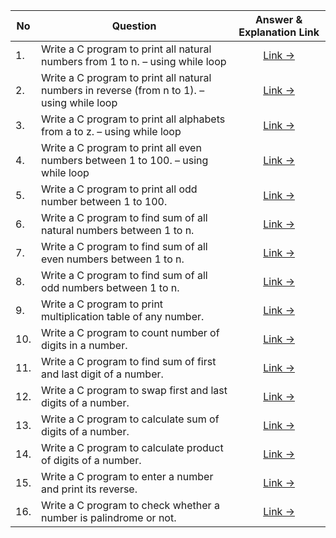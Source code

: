 | No  | Question                                                                                    |                  Answer & Explanation Link                  |
|-----|---------------------------------------------------------------------------------------------|:-----------------------------------------------------------:|
| 1.  | Write a C program to print all natural numbers from 1 to n. – using while loop              | [Link -> ](/src/Question_Sets/Set_3/Answers/Question_1.md)  |
| 2.  | Write a C program to print all natural numbers in reverse (from n to 1). – using while loop | [Link -> ](/src/Question_Sets/Set_3/Answers/Question_2.md)  |
| 3.  | Write a C program to print all alphabets from a to z. – using while loop                    | [Link -> ](/src/Question_Sets/Set_3/Answers/Question_3.md)  |
| 4.  | Write a C program to print all even numbers between 1 to 100. – using while loop            | [Link -> ](/src/Question_Sets/Set_3/Answers/Question_4.md)  |
| 5.  | Write a C program to print all odd number between 1 to 100.                                 | [Link -> ](/src/Question_Sets/Set_3/Answers/Question_5.md)  |
| 6.  | Write a C program to find sum of all natural numbers between 1 to n.                        | [Link -> ](/src/Question_Sets/Set_3/Answers/Question_6.md)  |
| 7.  | Write a C program to find sum of all even numbers between 1 to n.                           | [Link -> ](/src/Question_Sets/Set_3/Answers/Question_7.md)  |
| 8.  | Write a C program to find sum of all odd numbers between 1 to n.                            | [Link -> ](/src/Question_Sets/Set_3/Answers/Question_8.md)  |
| 9.  | Write a C program to print multiplication table of any number.                              | [Link -> ](/src/Question_Sets/Set_3/Answers/Question_9.md)  |
| 10. | Write a C program to count number of digits in a number.                                    | [Link -> ](/src/Question_Sets/Set_3/Answers/Question_10.md) |
| 11. | Write a C program to find sum of first and last digit of a number.                          | [Link -> ](/src/Question_Sets/Set_3/Answers/Question_11.md) |                                                                                                                                                  
| 12. | Write a C program to swap first and last digits of a number.                                | [Link -> ](/src/Question_Sets/Set_3/Answers/Question_12.md) |                                                                                                                                                                                                                                                 
| 13. | Write a C program to calculate sum of digits of a number.                                   | [Link -> ](/src/Question_Sets/Set_3/Answers/Question_13.md) |                                             
| 14. | Write a C program to calculate product of digits of a number.                               | [Link -> ](/src/Question_Sets/Set_3/Answers/Question_14.md) |                                           
| 15. | Write a C program to enter a number and print its reverse.                                  | [Link -> ](/src/Question_Sets/Set_3/Answers/Question_15.md) |                                    
| 16. | Write a C program to check whether a number is palindrome or not.                           | [Link -> ](/src/Question_Sets/Set_3/Answers/Question_16.md) |                                    

